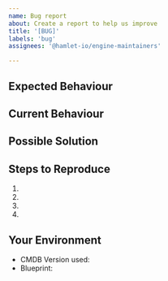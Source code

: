 ```yaml
---
name: Bug report
about: Create a report to help us improve
title: '[BUG]'
labels: 'bug'
assignees: '@hamlet-io/engine-maintainers'

---
```


## Expected Behaviour
<!-- What did you think should happen? -->

## Current Behaviour
<!-- What happens instead? -->

## Possible Solution
<!-- If you have one, suggest a fix/reason for the bug -->

## Steps to Reproduce
<!-- Provide a link to a live example, or set of steps to reproduce this bug -->
1.
2.
3.
4.

## Your Environment
* CMDB Version used: <!-- listed in .cmdb in the root of your cmdb -->
* Blueprint: <!-- output of "cot create blueprint" -->

<!-- please ensure you redact any secure or personally identifying information -->
<!-- Include as many relevant details about the environment you experienced the bug in -->
